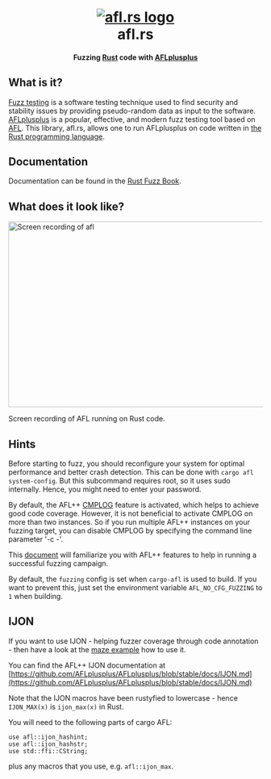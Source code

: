 <h1 align="center">
  <a href="https://github.com/frewsxcv/afl.rs/issues/66"><img src="https://raw.githubusercontent.com/rust-fuzz/afl.rs/refs/heads/master/etc/logo.gif" alt="afl.rs logo"></a>
  <br>
  afl.rs
</h1>

<h4 align="center">Fuzzing <a href="https://www.rust-lang.org">Rust</a> code with <a href="https://aflplus.plus/">AFLplusplus</a></h4>

## What is it?

[Fuzz testing][] is a software testing technique used to find security and stability issues by providing pseudo-random data as input to the software. [AFLplusplus][] is a popular, effective, and modern fuzz testing tool based on [AFL][american-fuzzy-lop]. This library, afl.rs, allows one to run AFLplusplus on code written in [the Rust programming language][rust].

## Documentation

Documentation can be found in the [Rust Fuzz Book](https://rust-fuzz.github.io/book/afl.html).

## What does it look like?

<img src="https://raw.githubusercontent.com/rust-fuzz/afl.rs/refs/heads/master/etc/screencap.gif" width="563" height="368" alt="Screen recording of afl">

Screen recording of AFL running on Rust code.

## Hints

Before starting to fuzz, you should reconfigure your system for optimal
performance and better crash detection. This can be done with `cargo afl system-config`.
But this subcommand requires root, so it uses sudo internally. Hence, you might need to enter
your password.

By default, the AFL++ [CMPLOG](https://github.com/AFLplusplus/AFLplusplus/blob/stable/instrumentation/README.cmplog.md)
feature is activated, which helps to achieve good code coverage.
However, it is not beneficial to activate CMPLOG on more than two instances.
So if you run multiple AFL++ instances on your fuzzing target, you can disable CMPLOG by specifying the command line parameter '-c -'.

This [document](https://github.com/AFLplusplus/AFLplusplus/blob/stable/docs/fuzzing_in_depth.md)
will familiarize you with AFL++ features to help in running a successful fuzzing campaign.

By default, the `fuzzing` config is set when `cargo-afl` is used to build. If you want to prevent this, just set the
environment variable `AFL_NO_CFG_FUZZING` to `1` when building.

[conditional compilation]: https://doc.rust-lang.org/reference.html#conditional-compilation

[Cargo feature]: http://doc.crates.io/manifest.html#the-[features]-section
[example-defer]: https://github.com/frewsxcv/afl.rs/blob/master/examples/deferred-init.rs
[LLVM pass]: https://github.com/frewsxcv/afl.rs/blob/master/plugin/src/afl-llvm-pass.o.cc
[example]: https://github.com/frewsxcv/afl.rs/blob/master/afl/examples/hello.rs
[Cargo]: http://doc.crates.io/
[unresolved issue]: https://github.com/frewsxcv/afl.rs/issues/11
[fuzz testing]: https://en.wikipedia.org/wiki/Fuzz_testing
[rustup]: https://rustup.rs/
[american-fuzzy-lop]: http://lcamtuf.coredump.cx/afl/
[AFLplusplus]: https://aflplus.plus/
[rust]: https://www.rust-lang.org

## IJON

If you want to use IJON - helping fuzzer coverage through code annotation - then
have a look at the [maze example](afl/examples/maze.rs) how to use it.

You can find the AFL++ IJON documentation at [https://github.com/AFLplusplus/AFLplusplus/blob/stable/docs/IJON.md](https://github.com/AFLplusplus/AFLplusplus/blob/stable/docs/IJON.md)

Note that the IJON macros have been rustyfied to lowercase - hence `IJON_MAX(x)` is `ijon_max(x)` in Rust.

You will need to the following parts of cargo AFL:

```
use afl::ijon_hashint;
use afl::ijon_hashstr;
use std::ffi::CString;
```

plus any macros that you use, e.g. `afl::ijon_max`.
